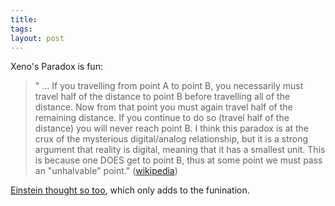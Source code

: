 ```yaml
---
title: 
tags: 
layout: post
---
```

Xeno's Paradox is fun:<blockquote>" ... If you travelling from point A to point B, you necessarily must travel half of the distance to point B before travelling all of the distance. Now from that point you must again travel half of the remaining distance. If you continue to do so (travel half of the distance) you will never reach point B. I think this paradox is at the crux of the mysterious digital/analog relationship, but it is a strong argument that reality is digital, meaning that it has a smallest unit. This is because one DOES get to point B, thus at some point we must pass an "unhalvable" point." (<a href="http://www.metaweb.com/wiki/wiki.phtml?title=Einstein%27s_Principle_of_Equivalence">wikipedia</a>) </blockquote><a href="http://www.metaweb.com/wiki/wiki.phtml?title=Einstein%27s_Principle_of_Equivalence">Einstein thought so too</a>, which only adds to the funination. 
